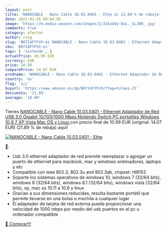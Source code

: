 ```yaml
---
layout: post
title: 'NANOCABLE - Nano Cable 10.03.0401 - Ethe al 21.89 % de rebaja'
date: 2021-01-26 09:04:05
image: 'https://m.media-amazon.com/images/I/315ad4y-OuL._SL200_.jpg'
comments: true
category: ofertas
author: ring
slug: 'B0714FYFVX-es NANOCABLE - Nano Cable 10.03.0401 - Ethernet Adaptador de...'
sku: 'B0714FYFVX-es'
tags: [ 'nintendo', ]
actualPrice: 10.99 EUR
currency: EUR
price: 10.99
comparePrice: 14.07 EUR
prodname: 'NANOCABLE - Nano Cable 10.03.0401 - Ethernet Adaptador de Red USB 3.0  Gigabit 10/100/1000 Mbps  Nintendo Switch  PC  portatiles  Windows 10 8 7 XP Vista  Mac OS y Linux '
country: 'es'
flag: '🇪🇸'
buyurl: 'https://www.amazon.es/dp/B0714FYFVX/?tag=tolees-21'
descuento: '21.89'
average: '10.99'
---
```


Tienes [NANOCABLE - Nano Cable 10.03.0401 - Ethernet Adaptador de Red USB 3.0  Gigabit 10/100/1000 Mbps  Nintendo Switch  PC  portatiles  Windows 10 8 7 XP Vista  Mac OS y Linux ](https://www.amazon.es/dp/B0714FYFVX/?tag=tolees-21) con precio final de  10.99 EUR (original: 14.07 EUR) (21.89 %  de rebaja) aqui!

[![NANOCABLE - Nano Cable 10.03.0401 - Ethe](https://m.media-amazon.com/images/I/315ad4y-OuL._SL200_.jpg)](https://www.amazon.es/dp/B0714FYFVX/?tag=tolees-21)

🔎:

- Usb 3.0 ethernet adaptador de red premite reemplazar o agregar un puerto de ethernet para macbook, mac y windows ordenadores, laptops y etc
- Compatible con ieee 802.3, 802.3u and 802.3ab, chipset: rtl8153
- Soporte los sistemas operativos de windows 10, windows 7 (32/64 bits), windows 8 (32/64 bits), windows 8.1 (32/64 bits), windows vista (32/64 bits), xp, mac os 10.11 a 10.6 y linux
- Gracias a sus dimensiones reducidas, resulta bastante portátil que permite llevarse en una bolsa o mochila a cualquier lugar
- El adaptador de tarjeta de red externa puede proporcionar una velocidad de 1000 mbps por medio del usb puertos en el pc u ordenador compatible

[🛒 Comprar!!!](https://www.amazon.es/dp/B0714FYFVX/?tag=tolees-21)
